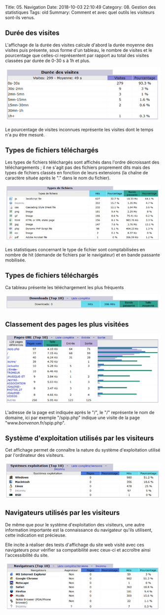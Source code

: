 Title: 05. Navigation 
Date: 2018-10-03 22:10:49
Category: 08. Gestion des statistiques
Tags: old
Summary: Comment et avec quel outils les visiteurs sont-ils venus.

## Durée des visites

L'affichage de la durée des visites calcule d'abord la durée moyenne des visites puis présente, sous forme d'un tableau, le nombre de visites et le pourcentage que celles-ci représentent par rapport au total des visites classées par durée de 0-30 s à 1h et plus.

![](../img/aw17.jpg)

Le pourcentage de visites inconnues représente les visites dont le temps n'a pu être mesuré.

## Types de fichiers téléchargés

Les types de fichiers téléchargés sont affichés dans l'ordre décroissant des téléchargements ; il ne s'agit pas des fichiers proprement dits mais des types de fichiers classés en fonction de leurs extensions (la chaîne de caractère située après le "." dans le nom du fichier). 

![](../img/aw18.jpg)

Les statistiques concernant le type de fichier sont comptabilisées en nombre de hit (demande de fichiers par le navigateur) et en bande passante mobilisée.

## Types de fichiers téléchargés

Ca tableau présente les téléchargement les plus fréquents

![](../img/aw19.jpg)

## Classement des pages les plus visitées

![](../img/aw20.jpg)

L'adresse de la page est indiquée après le "/", le "/" représente le nom de domaine, ici par exemple "/spip.php" indique une visite de la page "www\.*bonvenon*.fr/spip.php".


## Système d'exploitation utilisés par les visiteurs

Cet affichage permet de connaître la nature du système d'exploitation utilisé par l'ordinateur des visiteurs.

![](../img/aw21.jpg)

## Navigateurs utilisés par les visiteurs

De même que pour le système d'exploitation des visiteurs, une autre information importante est la connaissance du navigateur qu'ils utilisent, cette indication est précieuse. 

Elle incite à réaliser des tests d'affichage du site web visité avec ces navigateurs pour vérifier sa compatibilité avec ceux-ci et accroître ainsi l'accessibilité du site.

![](../img/aw22.jpg)